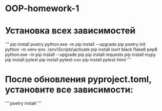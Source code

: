 # OOP-homework-1
# Установка всех зависимостей 
'''
pip install poetry
python.exe -m pip install --upgrade pip
poetry init
python -m venv env 
.\env\Scripts\activate
pip install isort black flake8 pep8
python.exe -m pip install --upgrade pip
pip install requests
pip install mypy
pip install pytest
pip install pytest-cov
pip install pytest-html
'''
# После обновления pyproject.toml, установите все зависимости:
'''
poetry install
'''